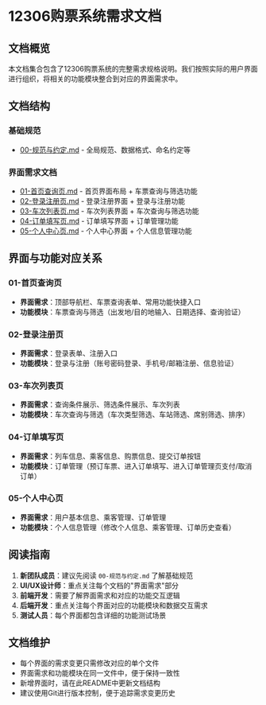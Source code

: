 # 12306购票系统需求文档

## 文档概览

本文档集合包含了12306购票系统的完整需求规格说明。我们按照实际的用户界面进行组织，将相关的功能模块整合到对应的界面需求中。

## 文档结构

### 基础规范
- [00-规范与约定.md](./00-规范与约定.md) - 全局规范、数据格式、命名约定等

### 界面需求文档
- [01-首页查询页.md](./01-首页查询页.md) - 首页界面布局 + 车票查询与筛选功能
- [02-登录注册页.md](./02-登录注册页.md) - 登录注册界面 + 登录与注册功能
- [03-车次列表页.md](./03-车次列表页.md) - 车次列表界面 + 车次查询与筛选功能
- [04-订单填写页.md](./04-订单填写页.md) - 订单填写界面 + 订单管理功能
- [05-个人中心页.md](./05-个人中心页.md) - 个人中心界面 + 个人信息管理功能

## 界面与功能对应关系

### 01-首页查询页
- **界面需求**：顶部导航栏、车票查询表单、常用功能快捷入口
- **功能模块**：车票查询与筛选（出发地/目的地输入、日期选择、查询验证）

### 02-登录注册页  
- **界面需求**：登录表单、注册入口
- **功能模块**：登录与注册（账号密码登录、手机号/邮箱注册、信息验证）

### 03-车次列表页
- **界面需求**：查询条件展示、筛选条件展示、车次列表
- **功能模块**：车次查询与筛选（车次类型筛选、车站筛选、席别筛选、排序）

### 04-订单填写页
- **界面需求**：列车信息、乘客信息、购票信息、提交订单按钮
- **功能模块**：订单管理（预订车票、进入订单填写、进入订单管理页支付/取消订单）

### 05-个人中心页
- **界面需求**：用户基本信息、乘客管理、订单管理
- **功能模块**：个人信息管理（修改个人信息、乘客管理、订单历史查看）

## 阅读指南

1. **新团队成员**：建议先阅读 `00-规范与约定.md` 了解基础规范
2. **UI/UX设计师**：重点关注每个文档的"界面需求"部分
3. **前端开发**：需要了解界面需求和对应的功能交互逻辑
4. **后端开发**：重点关注每个界面对应的功能模块和数据交互需求
5. **测试人员**：每个界面都包含详细的功能测试场景

## 文档维护

- 每个界面的需求变更只需修改对应的单个文件
- 界面需求和功能模块在同一文件中，便于保持一致性
- 新增界面时，请在此README中更新文档结构
- 建议使用Git进行版本控制，便于追踪需求变更历史
